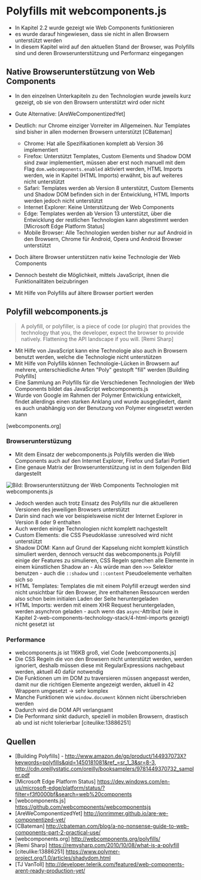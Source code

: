 # Polyfills mit webcomponents.js

- In Kapitel 2.2 wurde gezeigt wie Web Components funktionieren
- es wurde darauf hingewiesen, dass sie nicht in allen Browsern unterstützt werden
- In diesem Kapitel wird auf den aktuellen Stand der Browser, was Polyfills sind und deren Browserunterstützung und Performanz eingegangen


## Native Browserunterstützung von Web Components

- In den einzelnen Unterkapiteln zu den Technologien wurde jeweils kurz gezeigt, ob sie von den Browsern unterstützt wird oder nicht
- Gute Alternative: [AreWeComponentizedYet]
- Deutlich: nur Chrome einziger Vorreiter im Allgemeinen. Nur Templates sind bisher in allen modernen Browsern unterstützt [CBateman]

    - Chrome: Hat alle Spezifikationen komplett ab Version 36 implementiert
    - Firefox: Unterstützt Templates, Custom Elements und Shadow DOM sind zwar implementiert, müssen aber erst noch manuell mit dem Flag `dom.webcomponents.enabled` aktiviert werden, HTML Imports werden, wie in Kapitel (HTML Imports) erwähnt, bis auf weiteres nicht unterstützt
    - Safari: Templates werden ab Version 8 unterstützt, Custom Elements und Shadow DOM befinden sich in der Entwicklung, HTML Imports werden jedoch nicht unterstützt
    - Internet Explorer: Keine Unterstützung der Web Components
    - Edge: Templates werden ab Version 13 unterstützt, über die Entwicklung der restlichen Technologien kann abgestimmt werden [Microsoft Edge Platform Status]
    - Mobile Browser: Alle Technologien werden bisher nur auf Android in den Browsern, Chrome für Android, Opera und Android Browser unterstützt

- Doch ältere Browser unterstützen nativ keine Technologie der Web Components
- Dennoch besteht die Möglichkeit, mittels JavaScript, ihnen die Funktionalitäten beizubringen
- Mit Hilfe von Polyfills auf ältere Browser portiert werden


## Polyfill webcomponents.js

> A polyfill, or polyfiller, is a piece of code (or plugin) that provides the technology that you, the developer, expect the browser to provide natively. Flattening the API landscape if you will. [Remi Sharp]

- Mit Hilfe von JavaScript kann eine Technologie also auch in Browsern benutzt werden, welche die Technologie nicht unterstützen
- Mit Hilfe von Polyfills können Technologie-Lücken in Browsern auf mehrere, unterschiedliche Arten "Poly" gestopft "fill" werden [Building Polyfills]
- Eine Sammlung an Polyfills für die Verschiedenen Technologien der Web Components bildet das JavaScript webcomponents.js
- Wurde von Google im Rahmen der Polymer Entwicklung entwickelt, findet allerdings einen starken Anklang und wurde ausgegliedert, damit es auch unabhängig von der Benutzung von Polymer eingesetzt werden kann

[webcomponents.org]


### Browserunterstüzung

- Mit dem Einsatz der webcomponents.js Polyfills werden die Web Components auch auf den Internet Explorer, Firefox und Safari Portiert
- Eine genaue Matrix der Browserunterstützung ist in dem folgenden Bild dargestellt

![Bild: Browserunterstützung der Web Components Technologien mit webcomponents.js](images/1-webcomponentsjs-browserunterstützung.jpg "Browserunterstützung der Web Components Technologien mit webcomponents.js. Quelle: [webcomponents.js]")

- Jedoch werden auch trotz Einsatz des Polyfills nur die aktuelleren Versionen des jeweiligen Browsers unterstützt
- Darin sind nach wie vor beispielsweise nicht der Internet Explorer in Version 8 oder 9 enthalten
- Auch werden einige Technologien nicht komplett nachgestellt
- Custom Elements: die CSS Pseudoklasse :unresolved wird nicht unterstützt
- Shadow DOM: Kann auf Grund der Kapselung nicht komplett künstlich simuliert werden, dennoch versucht das webcomponents.js Polyfill einige der Features zu simulieren, CSS Regeln sprechen alle Elemente in einem künstlichen Shadow an - Als würde man den `>>>` Selektor benutzen - auch die `::shadow` und `::content` Pseudoelemente verhalten sich so
- HTML Templates: Templates die mit einem Polyfill erzeugt werden sind nicht unsichtbar für den Browser, ihre enthaltenen Ressourcen werden also schon beim initialen Laden der Seite heruntergeladen
- HTML Imports: werden mit einem XHR Request heruntergeladen, werden asynchron geladen - auch wenn das `async`-Attribut (wie in Kapitel 2-web-components-technology-stack/4-html-imports gezeigt) nicht gesetzt ist


### Performance

- webcomponents.js ist 116KB groß, viel Code [webcomponents.js]
- Die CSS Regeln die von den Browsern nicht unterstützt werden, werden ignoriert, deshalb müssen diese mit RegularExpressions nachgebaut werden, aktuell 40 dafür notwendig
- Die Funktionen um im DOM zu traversieren müssen angepasst werden, damit nur die richtigen Elemente angezeigt werden, aktuell in 42 Wrappern umgesetzt -> sehr komplex
- Manche Funktionen wie `window.document` können nicht überschrieben werden
- Dadurch wird die DOM API verlangsamt
- Die Performanz sinkt dadurch, speziell in mobilen Browsern, drastisch ab und ist nicht tolerierbar [citeulike:13886251]


## Quellen

- [Building Polyfills] - http://www.amazon.de/gp/product/144937073X?keywords=polyfills&qid=1450181081&ref_=sr_1_3&sr=8-3, http://cdn.oreillystatic.com/oreilly/booksamplers/9781449370732_sampler.pdf
- [Microsoft Edge Platform Status] https://dev.windows.com/en-us/microsoft-edge/platform/status/?filter=f3f0000bf&search=web%20components
- [webcomponents.js] https://github.com/webcomponents/webcomponentsjs
- [AreWeComponentizedYet] http://jonrimmer.github.io/are-we-componentized-yet/
- [CBateman] http://cbateman.com/blog/a-no-nonsense-guide-to-web-components-part-2-practical-use/
- [webcomponents.org] http://webcomponents.org/polyfills/
- [Remi Sharp] https://remysharp.com/2010/10/08/what-is-a-polyfill
- [citeulike:13886251] https://www.polymer-project.org/1.0/articles/shadydom.html
- [TJ VanToll] http://developer.telerik.com/featured/web-components-arent-ready-production-yet/


